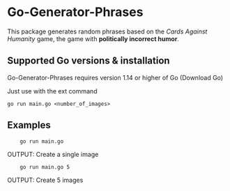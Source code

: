 # Go-Generator-Phrases

This package generates random phrases based on the _Cards Against Humanity_ game, the game with **politically incorrect humor**.

## Supported Go versions & installation

Go-Generator-Phrases requires version 1.14 or higher of Go (Download Go)

Just use with the ext command
```console
go run main.go <number_of_images>
```

## Examples
```console
    go run main.go
```
OUTPUT: Create a single image
```console
    go run main.go 5
```
OUTPUT: Create 5 images